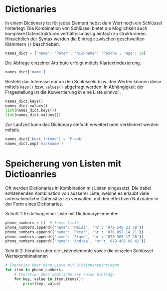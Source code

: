 # Dictionaries
In einem Dictionary ist für jedes Element nebst dem Wert noch ein Schlüssel hinterlegt. 
Die Kombination von Schlüssel bietet die Möglichkeit auch komplexe Datenstrukturen 
verhältnismässig einfach zu strukturieren.
Hinsichtlich der Syntax werden die Einträge zwischen geschweiften Klammern `{}`
beschrieben.

```python
names_dict = {'name': 'Peter', 'nickname': 'Pesche', 'age': 29}
```
Die Abfrage einzelner Attribute erfolgt mittels Klartextindexierung.
```python
names_dict['name']
```
Besteht das Interesse nur an den Schlüsseln bzw. den Werten können diese mittels `keys()` bzw. `values()` 
abgefragt werden. In Abhängigkeit der Fragestellung ist die Konvertierung in eine Liste sinnvoll.
```python
names_dict.keys()
names_dict.values()
list(names_dict.keys())
list(names_dict.values())
```
Zur Laufzeit kann das Dictionary einfach erweitert oder verkleinert werden mittels.
```python
names_dict['best_friend'] = 'Frank'
names_dict.pop('nickname')
```

# Speicherung von Listen mit Dictioanries
Oft werden Dictionaries in Kombination mit Listen eingesetzt. 
Die dabei entstehenden Kombination von äusserer Liste, welche es erlaubt viele unterschiedliche Datensätze zu
verwalten, mit den effektiven Nutzdaten in der Form eines Dictionaries.

Schritt 1: Erstellung einer Liste mit Dictionaryelementen
```python
phone_numbers = []  # leere Liste
phone_numbers.append({'name': 'Heidi', 'nr': '079 548 23 78'})
phone_numbers.append({'name': 'Peter', 'nr': '076 897 14 21'})
phone_numbers.append({'name': 'Frand', 'nr': '078 365 17 28'})
phone_numbers.append({'name': 'Andrea', 'nr': '079 405 98 41'})
```

Schritt 2: Iteration über die Listenelemente sowie die einzelen Schlüssel Wertekombinationen
```python
# Iteration über eine Liste mit Dictionaryeinträgen
for item in phone_numbers:
    # Iteration über sämtliche key value Einträge
    for key, value in item.items():
        print(key, value)
```